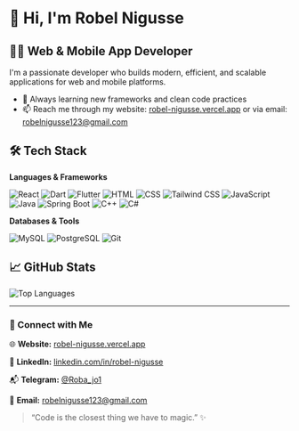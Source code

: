 # 👋 Hi, I'm Robel Nigusse

## 👨‍💻 Web & Mobile App Developer

I'm a passionate developer who builds modern, efficient, and scalable applications for web and mobile platforms.

- 🌱 Always learning new frameworks and clean code practices    
- 📫 Reach me through my website: [robel-nigusse.vercel.app](https://robel-nigusse.vercel.app) or via email: [robelnigusse123@gmail.com](mailto:robelnigusse123@gmail.com)


## 🛠️ Tech Stack

**Languages & Frameworks**


![React](https://img.shields.io/badge/React-20232A?style=for-the-badge&logo=react&logoColor=61DAFB)
![Dart](https://img.shields.io/badge/Dart-0175C2?style=for-the-badge&logo=dart&logoColor=white)
![Flutter](https://img.shields.io/badge/Flutter-02569B?style=for-the-badge&logo=flutter&logoColor=white)
![HTML](https://img.shields.io/badge/HTML-E34F26?style=for-the-badge&logo=html5&logoColor=white)
![CSS](https://img.shields.io/badge/CSS-1572B6?style=for-the-badge&logo=css3&logoColor=white)
![Tailwind CSS](https://img.shields.io/badge/Tailwind_CSS-38B2AC?style=for-the-badge&logo=tailwind-css&logoColor=white)
![JavaScript](https://img.shields.io/badge/JavaScript-F7DF1E?style=for-the-badge&logo=javascript&logoColor=black)
![Java](https://img.shields.io/badge/Java-ED8B00?style=for-the-badge&logo=java&logoColor=white)
![Spring Boot](https://img.shields.io/badge/Spring_Boot-6DB33F?style=for-the-badge&logo=spring-boot&logoColor=white)
![C++](https://img.shields.io/badge/C++-00599C?style=for-the-badge&logo=cplusplus&logoColor=white)
![C#](https://img.shields.io/badge/C%23-239120?style=for-the-badge&logo=c-sharp&logoColor=white)


**Databases & Tools**

![MySQL](https://img.shields.io/badge/MySQL-4479A1?style=for-the-badge&logo=mysql&logoColor=white)
![PostgreSQL](https://img.shields.io/badge/PostgreSQL-336791?style=for-the-badge&logo=postgresql&logoColor=white)
![Git](https://img.shields.io/badge/Git-F05032?style=for-the-badge&logo=git&logoColor=white)

## 📈 GitHub Stats

<!--![Robel's GitHub Stats](https://github-readme-stats.vercel.app/api?username=robelnigusse&show_icons=true&theme=tokyonight)-->

![Top Languages](https://github-readme-stats.vercel.app/api/top-langs/?username=robelnigusse&layout=compact&theme=tokyonight)

---

### 🔗 Connect with Me

🌐 **Website:** [robel-nigusse.vercel.app](https://robel-nigusse.vercel.app)  

💼 **LinkedIn:** [linkedin.com/in/robel-nigusse](https://www.linkedin.com/in/robel-nigusse)  

📬 **Telegram:** [@Roba_jo1](https://t.me/Roba_jo1)  

📧 **Email:** [robelnigusse123@gmail.com](mailto:robelnigusse123@gmail.com)


> “Code is the closest thing we have to magic.” ✨


